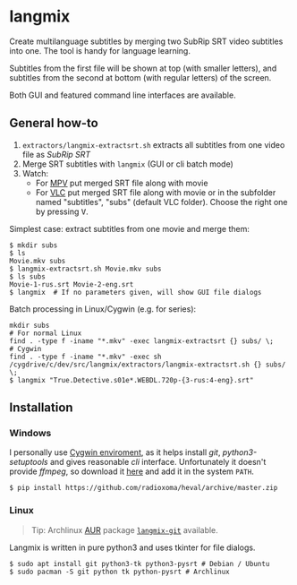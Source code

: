 # langmix

Create multilanguage subtitles by merging two SubRip SRT video subtitles into one.
The tool is handy for language learning.

Subtitles from the first file will be shown at top (with smaller letters),
and subtitles from the second at bottom (with regular letters) of the screen.

Both GUI and featured command line interfaces are available.

## General how-to

1. `extractors/langmix-extractsrt.sh` extracts all subtitles from one video file as *SubRip SRT*
2. Merge SRT subtitles with `langmix` (GUI or cli batch mode)
3. Watch:
    * For [MPV](https://mpv.io/) put merged SRT file along with movie
    * For [VLC](https://videolan.org/) put merged SRT file along with movie or in the subfolder named "subtitles", "subs" (default VLC folder). Choose the right one by pressing <kbd>V</kbd>.

Simplest case: extract subtitles from one movie and merge them:

    $ mkdir subs
    $ ls
    Movie.mkv subs
    $ langmix-extractsrt.sh Movie.mkv subs
    $ ls subs
    Movie-1-rus.srt Movie-2-eng.srt
    $ langmix  # If no parameters given, will show GUI file dialogs

Batch processing in Linux/Cygwin (e.g. for series):

    mkdir subs
    # For normal Linux
    find . -type f -iname "*.mkv" -exec langmix-extractsrt {} subs/ \;
    # Cygwin
    find . -type f -iname "*.mkv" -exec sh /cygdrive/c/dev/src/langmix/extractors/langmix-extractsrt.sh {} subs/ \;
    $ langmix "True.Detective.s01e*.WEBDL.720p-{3-rus:4-eng}.srt"


## Installation

### Windows

I personally use [Cygwin enviroment](https://www.cygwin.com/), as it helps install *git*, *python3-setuptools* and gives reasonable *cli* interface. Unfortunately it doesn't provide *ffmpeg*, so download it [here](https://ffmpeg.org/download.html) and add it in the system `PATH`.

    $ pip install https://github.com/radioxoma/heval/archive/master.zip


### Linux
> Tip: Archlinux [AUR](https://wiki.archlinux.org/index.php/Arch_User_Repository) package [`langmix-git`](https://aur.archlinux.org/packages/langmix-git/) available.

Langmix is written in pure python3 and uses tkinter for file dialogs.

    $ sudo apt install git python3-tk python3-pysrt # Debian / Ubuntu
    $ sudo pacman -S git python tk python-pysrt # Archlinux


